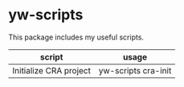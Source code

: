 # yw-scripts

This package includes my useful scripts.

script                 | usage
-----------------------|------------------------
Initialize CRA project | yw-scripts cra-init